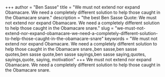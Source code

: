 +++
author = "Ben Sasse"
title = "We must not extend nor expand Obamacare. We need a completely different solution to help those caught in the Obamacare snare."
description = "the best Ben Sasse Quote: We must not extend nor expand Obamacare. We need a completely different solution to help those caught in the Obamacare snare."
slug = "we-must-not-extend-nor-expand-obamacare-we-need-a-completely-different-solution-to-help-those-caught-in-the-obamacare-snare"
keywords = "We must not extend nor expand Obamacare. We need a completely different solution to help those caught in the Obamacare snare.,ben sasse,ben sasse quotes,ben sasse quote,ben sasse sayings,ben sasse saying,quotes, sayings,quote, saying, motivation"
+++
We must not extend nor expand Obamacare. We need a completely different solution to help those caught in the Obamacare snare.
